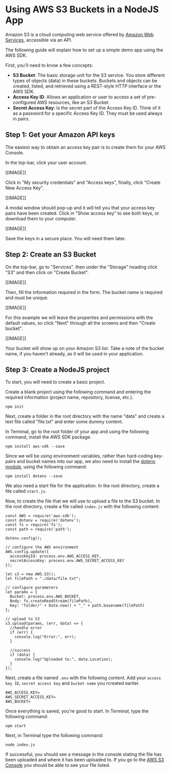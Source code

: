 # Using AWS S3 Buckets in a NodeJS App
Amazon S3 is a cloud computing web service offered by [Amazon Web Services](https://aws.amazon.com/), accessible via an API.

The following guide will explain how to set up a simple demo app using the AWS SDK.

First, you'll need to know a few concepts:
- **S3 Bucket**: The basic storage unit for the S3 service. You store different types of objects (data) in these buckets. Buckets and objects can be created, listed, and retrieved using a REST-style HTTP interface or the AWS SDK.
- **Access Key ID**: Allows an application or user to access a set of pre-configured AWS resources, like an S3 Bucket.
- **Secret Access Key**: Is the secret part of the Access Key ID. Think of it as a password for a specific Access Key ID. They must be used always in pairs.

## Step 1: Get your Amazon API keys
The easiest way to obtain an access key pair is to create them for your AWS Console.

In the top-bar, click your user account.

[[IMAGE]]

Click in "My security credentials" and "Access keys", finally, click "Create New Access Key".

[[IMAGE]]

A modal window should pop-up and it will tell you that your access key pairs have been created. Click in "Show access key" to see both keys, or download them to your computer.

[[IMAGE]]

Save the keys in a secure place. You will need them later.

## Step 2: Create an S3 Bucket
On the top-bar, go to "Services". then under the "Storage" heading click "S3" and then click on "Create Bucket".

[[IMAGE]]

Then, fill the information required in the form. The bucket name is required and must be unique.

[[IMAGE]]

For this example we will leave the properties and permissions with the default values, so click "Next" through all the screens and then "Create bucket".

[[IMAGE]]

Your bucket will show up on your Amazon S3 list. Take a note of the bucket name, if you haven't already, as it will be used in your application.

## Step 3: Create a NodeJS project
To start, you will need to create a basic project.

Create a blank project using the following command and entering the required information (project name, repository, license, etc.).

```
npm init
```

Next, create a folder in the root directory with the name "data" and create a text file called "file.txt" and enter some dummy content.

In Terminal, go to the root folder of your app and using the following command, install the AWS SDK package.

```
npm install aws-sdk --save
```

Since we will be using environment variables, rather than hard-coding key-pairs and bucket names into our app, we also need to install the [dotenv module](https://www.npmjs.com/package/dotenv), using the following command:

```
npm install dotenv --save
```

We also need a start file for the application. In the root directory, create a file called `start.js`.

Now, to create the file that we will use to upload a file to the S3 bucket. In the root directory, create a file called `index.js` with the following content:

```
const AWS = require('aws-sdk');
const dotenv = require('dotenv');
const fs = require('fs');
const path = require('path');

dotenv.config();

// configure the AWS environment
AWS.config.update({
  accessKeyId: process.env.AWS_ACCESS_KEY,
  secretAccessKey: process.env.AWS_SECRET_ACCESS_KEY
});

let s3 = new AWS.S3();
let filePath = "./data/file.txt";

// configure parameters
let params = {
  Bucket: process.env.AWS_BUCKET,
  Body: fs.createReadStream(filePath),
  Key: "folder/" + Date.now() + "_" + path.basename(filePath)
};

// upload to S3
s3.upload(params, (err, data) => {
  //handle error
  if (err) {
    console.log("Error:", err);
  }

  //success
  if (data) {
    console.log("Uploaded to:", data.Location);
  }
});
```

Next, create a file named `.env` with the following content. Add your `access key ID`, `secret access key` and `bucket name` you rcreated earlier.
```
AWS_ACCESS_KEY=
AWS_SECRET_ACCESS_KEY=
AWS_BUCKET=
```

Once everything is saved, you're good to start. In Terminal, type the following command:
```
npm start
```

Next, in Terminal type the following command:
```
node index.js
```

If successful, you should see a message in the console stating the file has been uploaded and where it has been uploaded to. If you go to the [AWS S3 Console](https://s3.console.aws.amazon.com/s3/home) you should be able to see your file listed.
